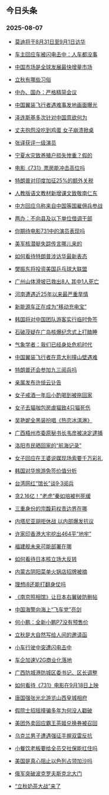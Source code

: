 ## 今日头条 
### 2025-08-07

+ [莫迪将于8月31日至9月1日访华](https://www.toutiao.com/trending/7535152357735415835/?category_name=topic_innerflow&event_type=hot_board&log_pb=%257B%2522category_name%2522%253A%2522topic_innerflow%2522%252C%2522cluster_type%2522%253A%25222%2522%252C%2522enter_from%2522%253A%2522click_category%2522%252C%2522entrance_hotspot%2522%253A%2522outside%2522%252C%2522event_type%2522%253A%2522hot_board%2522%252C%2522hot_board_cluster_id%2522%253A%25227535152357735415835%2522%252C%2522hot_board_impr_id%2522%253A%252220250807001540A1FC6451DF0039D92D71%2522%252C%2522jump_page%2522%253A%2522hot_board_page%2522%252C%2522location%2522%253A%2522news_hot_card%2522%252C%2522page_location%2522%253A%2522hot_board_page%2522%252C%2522rank%2522%253A%25221%2522%252C%2522source%2522%253A%2522trending_tab%2522%252C%2522style_id%2522%253A%252240132%2522%252C%2522title%2522%253A%2522%25E8%258E%25AB%25E8%25BF%25AA%25E5%25B0%2586%25E4%25BA%258E8%25E6%259C%258831%25E6%2597%25A5%25E8%2587%25B39%25E6%259C%25881%25E6%2597%25A5%25E8%25AE%25BF%25E5%258D%258E%2522%257D&rank=1&style_id=40132&topic_id=7535152357735415835)

+ [车主回应车被闪电击中：人车都没事](https://www.toutiao.com/trending/7535327182512521225/?category_name=topic_innerflow&event_type=hot_board&log_pb=%257B%2522category_name%2522%253A%2522topic_innerflow%2522%252C%2522cluster_type%2522%253A%25226%2522%252C%2522enter_from%2522%253A%2522click_category%2522%252C%2522entrance_hotspot%2522%253A%2522outside%2522%252C%2522event_type%2522%253A%2522hot_board%2522%252C%2522hot_board_cluster_id%2522%253A%25227535327182512521225%2522%252C%2522hot_board_impr_id%2522%253A%252220250807001540A1FC6451DF0039D92D71%2522%252C%2522jump_page%2522%253A%2522hot_board_page%2522%252C%2522location%2522%253A%2522news_hot_card%2522%252C%2522page_location%2522%253A%2522hot_board_page%2522%252C%2522rank%2522%253A%25222%2522%252C%2522source%2522%253A%2522trending_tab%2522%252C%2522style_id%2522%253A%252240132%2522%252C%2522title%2522%253A%2522%25E8%25BD%25A6%25E4%25B8%25BB%25E5%259B%259E%25E5%25BA%2594%25E8%25BD%25A6%25E8%25A2%25AB%25E9%2597%25AA%25E7%2594%25B5%25E5%2587%25BB%25E4%25B8%25AD%25EF%25BC%259A%25E4%25BA%25BA%25E8%25BD%25A6%25E9%2583%25BD%25E6%25B2%25A1%25E4%25BA%258B%2522%257D&rank=2&style_id=40132&topic_id=7535327182512521225)

+ [中国市场是全球发展最快增量市场](https://www.toutiao.com/article/7535391444928856615)

+ [立秋有哪些习俗](https://www.toutiao.com/trending/7535312443111640618/?category_name=topic_innerflow&event_type=hot_board&log_pb=%257B%2522category_name%2522%253A%2522topic_innerflow%2522%252C%2522cluster_type%2522%253A%252210%2522%252C%2522enter_from%2522%253A%2522click_category%2522%252C%2522entrance_hotspot%2522%253A%2522outside%2522%252C%2522event_type%2522%253A%2522hot_board%2522%252C%2522hot_board_cluster_id%2522%253A%25227535312443111640618%2522%252C%2522hot_board_impr_id%2522%253A%252220250807001540A1FC6451DF0039D92D71%2522%252C%2522jump_page%2522%253A%2522hot_board_page%2522%252C%2522location%2522%253A%2522news_hot_card%2522%252C%2522page_location%2522%253A%2522hot_board_page%2522%252C%2522rank%2522%253A%25224%2522%252C%2522source%2522%253A%2522trending_tab%2522%252C%2522style_id%2522%253A%252240132%2522%252C%2522title%2522%253A%2522%25E7%25AB%258B%25E7%25A7%258B%25E6%259C%2589%25E5%2593%25AA%25E4%25BA%259B%25E4%25B9%25A0%25E4%25BF%2597%2522%257D&rank=4&style_id=40132&topic_id=7535312443111640618)

+ [中办、国办：严格精简会议](https://www.toutiao.com/trending/7535417939563053075/?category_name=topic_innerflow&event_type=hot_board&log_pb=%257B%2522category_name%2522%253A%2522topic_innerflow%2522%252C%2522cluster_type%2522%253A%25220%2522%252C%2522enter_from%2522%253A%2522click_category%2522%252C%2522entrance_hotspot%2522%253A%2522outside%2522%252C%2522event_type%2522%253A%2522hot_board%2522%252C%2522hot_board_cluster_id%2522%253A%25227535417939563053075%2522%252C%2522hot_board_impr_id%2522%253A%252220250807001540A1FC6451DF0039D92D71%2522%252C%2522jump_page%2522%253A%2522hot_board_page%2522%252C%2522location%2522%253A%2522news_hot_card%2522%252C%2522page_location%2522%253A%2522hot_board_page%2522%252C%2522rank%2522%253A%25225%2522%252C%2522source%2522%253A%2522trending_tab%2522%252C%2522style_id%2522%253A%252240132%2522%252C%2522title%2522%253A%2522%25E4%25B8%25AD%25E5%258A%259E%25E3%2580%2581%25E5%259B%25BD%25E5%258A%259E%25EF%25BC%259A%25E4%25B8%25A5%25E6%25A0%25BC%25E7%25B2%25BE%25E7%25AE%2580%25E4%25BC%259A%25E8%25AE%25AE%2522%257D&rank=5&style_id=40132&topic_id=7535417939563053075)

+ [中国翼装飞行者遇难事发地画面曝光](https://www.toutiao.com/trending/7535441226691038729/?category_name=topic_innerflow&event_type=hot_board&log_pb=%257B%2522category_name%2522%253A%2522topic_innerflow%2522%252C%2522cluster_type%2522%253A%25222%2522%252C%2522enter_from%2522%253A%2522click_category%2522%252C%2522entrance_hotspot%2522%253A%2522outside%2522%252C%2522event_type%2522%253A%2522hot_board%2522%252C%2522hot_board_cluster_id%2522%253A%25227535441226691038729%2522%252C%2522hot_board_impr_id%2522%253A%252220250807001540A1FC6451DF0039D92D71%2522%252C%2522jump_page%2522%253A%2522hot_board_page%2522%252C%2522location%2522%253A%2522news_hot_card%2522%252C%2522page_location%2522%253A%2522hot_board_page%2522%252C%2522rank%2522%253A%25226%2522%252C%2522source%2522%253A%2522trending_tab%2522%252C%2522style_id%2522%253A%252240132%2522%252C%2522title%2522%253A%2522%25E4%25B8%25AD%25E5%259B%25BD%25E7%25BF%25BC%25E8%25A3%2585%25E9%25A3%259E%25E8%25A1%258C%25E8%2580%2585%25E9%2581%2587%25E9%259A%25BE%25E4%25BA%258B%25E5%258F%2591%25E5%259C%25B0%25E7%2594%25BB%25E9%259D%25A2%25E6%259B%259D%25E5%2585%2589%2522%257D&rank=6&style_id=40132&topic_id=7535441226691038729)

+ [泽连斯基多次针对中国意欲何为](https://www.toutiao.com/trending/7535462338250411547/?category_name=topic_innerflow&event_type=hot_board&log_pb=%257B%2522category_name%2522%253A%2522topic_innerflow%2522%252C%2522cluster_type%2522%253A%252213%2522%252C%2522enter_from%2522%253A%2522click_category%2522%252C%2522entrance_hotspot%2522%253A%2522outside%2522%252C%2522event_type%2522%253A%2522hot_board%2522%252C%2522hot_board_cluster_id%2522%253A%25227535462338250411547%2522%252C%2522hot_board_impr_id%2522%253A%252220250807001540A1FC6451DF0039D92D71%2522%252C%2522jump_page%2522%253A%2522hot_board_page%2522%252C%2522location%2522%253A%2522news_hot_card%2522%252C%2522page_location%2522%253A%2522hot_board_page%2522%252C%2522rank%2522%253A%25227%2522%252C%2522source%2522%253A%2522trending_tab%2522%252C%2522style_id%2522%253A%252240132%2522%252C%2522title%2522%253A%2522%25E6%25B3%25BD%25E8%25BF%259E%25E6%2596%25AF%25E5%259F%25BA%25E5%25A4%259A%25E6%25AC%25A1%25E9%2592%2588%25E5%25AF%25B9%25E4%25B8%25AD%25E5%259B%25BD%25E6%2584%258F%25E6%25AC%25B2%25E4%25BD%2595%25E4%25B8%25BA%2522%257D&rank=7&style_id=40132&topic_id=7535462338250411547)

+ [丈夫抱怨没吃到鸡蛋 女子崩溃掀桌](https://www.toutiao.com/trending/7535335213032243239/?category_name=topic_innerflow&event_type=hot_board&log_pb=%257B%2522category_name%2522%253A%2522topic_innerflow%2522%252C%2522cluster_type%2522%253A%25220%2522%252C%2522enter_from%2522%253A%2522click_category%2522%252C%2522entrance_hotspot%2522%253A%2522outside%2522%252C%2522event_type%2522%253A%2522hot_board%2522%252C%2522hot_board_cluster_id%2522%253A%25227535335213032243239%2522%252C%2522hot_board_impr_id%2522%253A%252220250807001540A1FC6451DF0039D92D71%2522%252C%2522jump_page%2522%253A%2522hot_board_page%2522%252C%2522location%2522%253A%2522news_hot_card%2522%252C%2522page_location%2522%253A%2522hot_board_page%2522%252C%2522rank%2522%253A%25228%2522%252C%2522source%2522%253A%2522trending_tab%2522%252C%2522style_id%2522%253A%252240132%2522%252C%2522title%2522%253A%2522%25E4%25B8%2588%25E5%25A4%25AB%25E6%258A%25B1%25E6%2580%25A8%25E6%25B2%25A1%25E5%2590%2583%25E5%2588%25B0%25E9%25B8%25A1%25E8%259B%258B%2B%25E5%25A5%25B3%25E5%25AD%2590%25E5%25B4%25A9%25E6%25BA%2583%25E6%258E%2580%25E6%25A1%258C%2522%257D&rank=8&style_id=40132&topic_id=7535335213032243239)

+ [张译获评一级演员](https://www.toutiao.com/trending/7535310852459875867/?category_name=topic_innerflow&event_type=hot_board&log_pb=%257B%2522category_name%2522%253A%2522topic_innerflow%2522%252C%2522cluster_type%2522%253A%25221%2522%252C%2522enter_from%2522%253A%2522click_category%2522%252C%2522entrance_hotspot%2522%253A%2522outside%2522%252C%2522event_type%2522%253A%2522hot_board%2522%252C%2522hot_board_cluster_id%2522%253A%25227535310852459875867%2522%252C%2522hot_board_impr_id%2522%253A%252220250807001540A1FC6451DF0039D92D71%2522%252C%2522jump_page%2522%253A%2522hot_board_page%2522%252C%2522location%2522%253A%2522news_hot_card%2522%252C%2522page_location%2522%253A%2522hot_board_page%2522%252C%2522rank%2522%253A%25229%2522%252C%2522source%2522%253A%2522trending_tab%2522%252C%2522style_id%2522%253A%252240132%2522%252C%2522title%2522%253A%2522%25E5%25BC%25A0%25E8%25AF%2591%25E8%258E%25B7%25E8%25AF%2584%25E4%25B8%2580%25E7%25BA%25A7%25E6%25BC%2594%25E5%2591%2598%2522%257D&rank=9&style_id=40132&topic_id=7535310852459875867)

+ [宁夏水灾致养殖户损失惨重？假的](https://www.toutiao.com/trending/7534939420810657846/?category_name=topic_innerflow&event_type=hot_board&log_pb=%257B%2522category_name%2522%253A%2522topic_innerflow%2522%252C%2522cluster_type%2522%253A%25222%2522%252C%2522enter_from%2522%253A%2522click_category%2522%252C%2522entrance_hotspot%2522%253A%2522outside%2522%252C%2522event_type%2522%253A%2522hot_board%2522%252C%2522hot_board_cluster_id%2522%253A%25227534939420810657846%2522%252C%2522hot_board_impr_id%2522%253A%252220250807001540A1FC6451DF0039D92D71%2522%252C%2522jump_page%2522%253A%2522hot_board_page%2522%252C%2522location%2522%253A%2522news_hot_card%2522%252C%2522page_location%2522%253A%2522hot_board_page%2522%252C%2522rank%2522%253A%252210%2522%252C%2522source%2522%253A%2522trending_tab%2522%252C%2522style_id%2522%253A%252240132%2522%252C%2522title%2522%253A%2522%25E5%25AE%2581%25E5%25A4%258F%25E6%25B0%25B4%25E7%2581%25BE%25E8%2587%25B4%25E5%2585%25BB%25E6%25AE%2596%25E6%2588%25B7%25E6%258D%259F%25E5%25A4%25B1%25E6%2583%25A8%25E9%2587%258D%25EF%25BC%259F%25E5%2581%2587%25E7%259A%2584%2522%257D&rank=10&style_id=40132&topic_id=7534939420810657846)

+ [电影《731》票房能冲击高位吗](https://www.toutiao.com/trending/7535402863309098515/?category_name=topic_innerflow&event_type=hot_board&log_pb=%257B%2522category_name%2522%253A%2522topic_innerflow%2522%252C%2522cluster_type%2522%253A%252210%2522%252C%2522enter_from%2522%253A%2522click_category%2522%252C%2522entrance_hotspot%2522%253A%2522outside%2522%252C%2522event_type%2522%253A%2522hot_board%2522%252C%2522hot_board_cluster_id%2522%253A%25227535402863309098515%2522%252C%2522hot_board_impr_id%2522%253A%252220250807001540A1FC6451DF0039D92D71%2522%252C%2522jump_page%2522%253A%2522hot_board_page%2522%252C%2522location%2522%253A%2522news_hot_card%2522%252C%2522page_location%2522%253A%2522hot_board_page%2522%252C%2522rank%2522%253A%252211%2522%252C%2522source%2522%253A%2522trending_tab%2522%252C%2522style_id%2522%253A%252240132%2522%252C%2522title%2522%253A%2522%25E7%2594%25B5%25E5%25BD%25B1%25E3%2580%258A731%25E3%2580%258B%25E7%25A5%25A8%25E6%2588%25BF%25E8%2583%25BD%25E5%2586%25B2%25E5%2587%25BB%25E9%25AB%2598%25E4%25BD%258D%25E5%2590%2597%2522%257D&rank=11&style_id=40132&topic_id=7535402863309098515)

+ [特朗普对印度加征25%的额外关税](https://www.toutiao.com/trending/7535476828107230746/?category_name=topic_innerflow&event_type=hot_board&log_pb=%257B%2522category_name%2522%253A%2522topic_innerflow%2522%252C%2522cluster_type%2522%253A%25222%2522%252C%2522enter_from%2522%253A%2522click_category%2522%252C%2522entrance_hotspot%2522%253A%2522outside%2522%252C%2522event_type%2522%253A%2522hot_board%2522%252C%2522hot_board_cluster_id%2522%253A%25227535476828107230746%2522%252C%2522hot_board_impr_id%2522%253A%252220250807001540A1FC6451DF0039D92D71%2522%252C%2522jump_page%2522%253A%2522hot_board_page%2522%252C%2522location%2522%253A%2522news_hot_card%2522%252C%2522page_location%2522%253A%2522hot_board_page%2522%252C%2522rank%2522%253A%252212%2522%252C%2522source%2522%253A%2522trending_tab%2522%252C%2522style_id%2522%253A%252240132%2522%252C%2522title%2522%253A%2522%25E7%2589%25B9%25E6%259C%2597%25E6%2599%25AE%25E5%25AF%25B9%25E5%258D%25B0%25E5%25BA%25A6%25E5%258A%25A0%25E5%25BE%258125%2525%25E7%259A%2584%25E9%25A2%259D%25E5%25A4%2596%25E5%2585%25B3%25E7%25A8%258E%2522%257D&rank=12&style_id=40132&topic_id=7535476828107230746)

+ [人教版语文教材新增课文致敬南仁东](https://www.toutiao.com/trending/7535242101131558958/?category_name=topic_innerflow&event_type=hot_board&log_pb=%257B%2522category_name%2522%253A%2522topic_innerflow%2522%252C%2522cluster_type%2522%253A%25226%2522%252C%2522enter_from%2522%253A%2522click_category%2522%252C%2522entrance_hotspot%2522%253A%2522outside%2522%252C%2522event_type%2522%253A%2522hot_board%2522%252C%2522hot_board_cluster_id%2522%253A%25227535242101131558958%2522%252C%2522hot_board_impr_id%2522%253A%252220250807001540A1FC6451DF0039D92D71%2522%252C%2522jump_page%2522%253A%2522hot_board_page%2522%252C%2522location%2522%253A%2522news_hot_card%2522%252C%2522page_location%2522%253A%2522hot_board_page%2522%252C%2522rank%2522%253A%252213%2522%252C%2522source%2522%253A%2522trending_tab%2522%252C%2522style_id%2522%253A%252240132%2522%252C%2522title%2522%253A%2522%25E4%25BA%25BA%25E6%2595%2599%25E7%2589%2588%25E8%25AF%25AD%25E6%2596%2587%25E6%2595%2599%25E6%259D%2590%25E6%2596%25B0%25E5%25A2%259E%25E8%25AF%25BE%25E6%2596%2587%25E8%2587%25B4%25E6%2595%25AC%25E5%258D%2597%25E4%25BB%2581%25E4%25B8%259C%2522%257D&rank=13&style_id=40132&topic_id=7535242101131558958)

+ [中方回应乌称来自中国等国雇佣兵参战](https://www.toutiao.com/trending/7535420539280556051/?category_name=topic_innerflow&event_type=hot_board&log_pb=%257B%2522category_name%2522%253A%2522topic_innerflow%2522%252C%2522cluster_type%2522%253A%25222%2522%252C%2522enter_from%2522%253A%2522click_category%2522%252C%2522entrance_hotspot%2522%253A%2522outside%2522%252C%2522event_type%2522%253A%2522hot_board%2522%252C%2522hot_board_cluster_id%2522%253A%25227535420539280556051%2522%252C%2522hot_board_impr_id%2522%253A%252220250807001540A1FC6451DF0039D92D71%2522%252C%2522jump_page%2522%253A%2522hot_board_page%2522%252C%2522location%2522%253A%2522news_hot_card%2522%252C%2522page_location%2522%253A%2522hot_board_page%2522%252C%2522rank%2522%253A%252214%2522%252C%2522source%2522%253A%2522trending_tab%2522%252C%2522style_id%2522%253A%252240132%2522%252C%2522title%2522%253A%2522%25E4%25B8%25AD%25E6%2596%25B9%25E5%259B%259E%25E5%25BA%2594%25E4%25B9%258C%25E7%25A7%25B0%25E6%259D%25A5%25E8%2587%25AA%25E4%25B8%25AD%25E5%259B%25BD%25E7%25AD%2589%25E5%259B%25BD%25E9%259B%2587%25E4%25BD%25A3%25E5%2585%25B5%25E5%258F%2582%25E6%2588%2598%2522%257D&rank=14&style_id=40132&topic_id=7535420539280556051)

+ [两办：不向县及以下单位借调干部](https://www.toutiao.com/trending/7535407832280514598/?category_name=topic_innerflow&event_type=hot_board&log_pb=%257B%2522category_name%2522%253A%2522topic_innerflow%2522%252C%2522cluster_type%2522%253A%25226%2522%252C%2522enter_from%2522%253A%2522click_category%2522%252C%2522entrance_hotspot%2522%253A%2522outside%2522%252C%2522event_type%2522%253A%2522hot_board%2522%252C%2522hot_board_cluster_id%2522%253A%25227535407832280514598%2522%252C%2522hot_board_impr_id%2522%253A%252220250807001540A1FC6451DF0039D92D71%2522%252C%2522jump_page%2522%253A%2522hot_board_page%2522%252C%2522location%2522%253A%2522news_hot_card%2522%252C%2522page_location%2522%253A%2522hot_board_page%2522%252C%2522rank%2522%253A%252215%2522%252C%2522source%2522%253A%2522trending_tab%2522%252C%2522style_id%2522%253A%252240132%2522%252C%2522title%2522%253A%2522%25E4%25B8%25A4%25E5%258A%259E%25EF%25BC%259A%25E4%25B8%258D%25E5%2590%2591%25E5%258E%25BF%25E5%258F%258A%25E4%25BB%25A5%25E4%25B8%258B%25E5%258D%2595%25E4%25BD%258D%25E5%2580%259F%25E8%25B0%2583%25E5%25B9%25B2%25E9%2583%25A8%2522%257D&rank=15&style_id=40132&topic_id=7535407832280514598)

+ [你期待电影731中的演员表现吗](https://www.toutiao.com/trending/7535426754656079399/?category_name=topic_innerflow&event_type=hot_board&log_pb=%257B%2522category_name%2522%253A%2522topic_innerflow%2522%252C%2522cluster_type%2522%253A%252210%2522%252C%2522enter_from%2522%253A%2522click_category%2522%252C%2522entrance_hotspot%2522%253A%2522outside%2522%252C%2522event_type%2522%253A%2522hot_board%2522%252C%2522hot_board_cluster_id%2522%253A%25227535426754656079399%2522%252C%2522hot_board_impr_id%2522%253A%252220250807001540A1FC6451DF0039D92D71%2522%252C%2522jump_page%2522%253A%2522hot_board_page%2522%252C%2522location%2522%253A%2522news_hot_card%2522%252C%2522page_location%2522%253A%2522hot_board_page%2522%252C%2522rank%2522%253A%252216%2522%252C%2522source%2522%253A%2522trending_tab%2522%252C%2522style_id%2522%253A%252240132%2522%252C%2522title%2522%253A%2522%25E4%25BD%25A0%25E6%259C%259F%25E5%25BE%2585%25E7%2594%25B5%25E5%25BD%25B1731%25E4%25B8%25AD%25E7%259A%2584%25E6%25BC%2594%25E5%2591%2598%25E8%25A1%25A8%25E7%258E%25B0%25E5%2590%2597%2522%257D&rank=16&style_id=40132&topic_id=7535426754656079399)

+ [美军核潜艇失踪传言哪儿来的](https://www.toutiao.com/trending/7534271960117890601/?category_name=topic_innerflow&event_type=hot_board&log_pb=%257B%2522category_name%2522%253A%2522topic_innerflow%2522%252C%2522cluster_type%2522%253A%25221%2522%252C%2522enter_from%2522%253A%2522click_category%2522%252C%2522entrance_hotspot%2522%253A%2522outside%2522%252C%2522event_type%2522%253A%2522hot_board%2522%252C%2522hot_board_cluster_id%2522%253A%25227534271960117890601%2522%252C%2522hot_board_impr_id%2522%253A%252220250807001540A1FC6451DF0039D92D71%2522%252C%2522jump_page%2522%253A%2522hot_board_page%2522%252C%2522location%2522%253A%2522news_hot_card%2522%252C%2522page_location%2522%253A%2522hot_board_page%2522%252C%2522rank%2522%253A%252217%2522%252C%2522source%2522%253A%2522trending_tab%2522%252C%2522style_id%2522%253A%252240132%2522%252C%2522title%2522%253A%2522%25E7%25BE%258E%25E5%2586%259B%25E6%25A0%25B8%25E6%25BD%259C%25E8%2589%2587%25E5%25A4%25B1%25E8%25B8%25AA%25E4%25BC%25A0%25E8%25A8%2580%25E5%2593%25AA%25E5%2584%25BF%25E6%259D%25A5%25E7%259A%2584%2522%257D&rank=17&style_id=40132&topic_id=7534271960117890601)

+ [如何看待特朗普涉访华最新表态](https://www.toutiao.com/trending/7535419193903025673/?category_name=topic_innerflow&event_type=hot_board&log_pb=%257B%2522category_name%2522%253A%2522topic_innerflow%2522%252C%2522cluster_type%2522%253A%252213%2522%252C%2522enter_from%2522%253A%2522click_category%2522%252C%2522entrance_hotspot%2522%253A%2522outside%2522%252C%2522event_type%2522%253A%2522hot_board%2522%252C%2522hot_board_cluster_id%2522%253A%25227535419193903025673%2522%252C%2522hot_board_impr_id%2522%253A%252220250807001540A1FC6451DF0039D92D71%2522%252C%2522jump_page%2522%253A%2522hot_board_page%2522%252C%2522location%2522%253A%2522news_hot_card%2522%252C%2522page_location%2522%253A%2522hot_board_page%2522%252C%2522rank%2522%253A%252218%2522%252C%2522source%2522%253A%2522trending_tab%2522%252C%2522style_id%2522%253A%252240132%2522%252C%2522title%2522%253A%2522%25E5%25A6%2582%25E4%25BD%2595%25E7%259C%258B%25E5%25BE%2585%25E7%2589%25B9%25E6%259C%2597%25E6%2599%25AE%25E6%25B6%2589%25E8%25AE%25BF%25E5%258D%258E%25E6%259C%2580%25E6%2596%25B0%25E8%25A1%25A8%25E6%2580%2581%2522%257D&rank=18&style_id=40132&topic_id=7535419193903025673)

+ [樊振东将投资美国乒乓球大联盟](https://www.toutiao.com/trending/7534388567935139878/?category_name=topic_innerflow&event_type=hot_board&log_pb=%257B%2522category_name%2522%253A%2522topic_innerflow%2522%252C%2522cluster_type%2522%253A%25220%2522%252C%2522enter_from%2522%253A%2522click_category%2522%252C%2522entrance_hotspot%2522%253A%2522outside%2522%252C%2522event_type%2522%253A%2522hot_board%2522%252C%2522hot_board_cluster_id%2522%253A%25227534388567935139878%2522%252C%2522hot_board_impr_id%2522%253A%252220250807001540A1FC6451DF0039D92D71%2522%252C%2522jump_page%2522%253A%2522hot_board_page%2522%252C%2522location%2522%253A%2522news_hot_card%2522%252C%2522page_location%2522%253A%2522hot_board_page%2522%252C%2522rank%2522%253A%252219%2522%252C%2522source%2522%253A%2522trending_tab%2522%252C%2522style_id%2522%253A%252240132%2522%252C%2522title%2522%253A%2522%25E6%25A8%258A%25E6%258C%25AF%25E4%25B8%259C%25E5%25B0%2586%25E6%258A%2595%25E8%25B5%2584%25E7%25BE%258E%25E5%259B%25BD%25E4%25B9%2592%25E4%25B9%2593%25E7%2590%2583%25E5%25A4%25A7%25E8%2581%2594%25E7%259B%259F%2522%257D&rank=19&style_id=40132&topic_id=7534388567935139878)

+ [广州山体滑坡已救出8人 其中1人死亡](https://www.toutiao.com/trending/7535465971759435310/?category_name=topic_innerflow&event_type=hot_board&log_pb=%257B%2522category_name%2522%253A%2522topic_innerflow%2522%252C%2522cluster_type%2522%253A%25222%2522%252C%2522enter_from%2522%253A%2522click_category%2522%252C%2522entrance_hotspot%2522%253A%2522outside%2522%252C%2522event_type%2522%253A%2522hot_board%2522%252C%2522hot_board_cluster_id%2522%253A%25227535465971759435310%2522%252C%2522hot_board_impr_id%2522%253A%252220250807001540A1FC6451DF0039D92D71%2522%252C%2522jump_page%2522%253A%2522hot_board_page%2522%252C%2522location%2522%253A%2522news_hot_card%2522%252C%2522page_location%2522%253A%2522hot_board_page%2522%252C%2522rank%2522%253A%252220%2522%252C%2522source%2522%253A%2522trending_tab%2522%252C%2522style_id%2522%253A%252240132%2522%252C%2522title%2522%253A%2522%25E5%25B9%25BF%25E5%25B7%259E%25E5%25B1%25B1%25E4%25BD%2593%25E6%25BB%2591%25E5%259D%25A1%25E5%25B7%25B2%25E6%2595%2591%25E5%2587%25BA8%25E4%25BA%25BA%2B%25E5%2585%25B6%25E4%25B8%25AD1%25E4%25BA%25BA%25E6%25AD%25BB%25E4%25BA%25A1%2522%257D&rank=20&style_id=40132&topic_id=7535465971759435310)

+ [河南遭遇近25年以来最严重旱情](https://www.toutiao.com/trending/7535281464540286473/?category_name=topic_innerflow&event_type=hot_board&log_pb=%257B%2522category_name%2522%253A%2522topic_innerflow%2522%252C%2522cluster_type%2522%253A%25221%2522%252C%2522enter_from%2522%253A%2522click_category%2522%252C%2522entrance_hotspot%2522%253A%2522outside%2522%252C%2522event_type%2522%253A%2522hot_board%2522%252C%2522hot_board_cluster_id%2522%253A%25227535281464540286473%2522%252C%2522hot_board_impr_id%2522%253A%252220250807001540A1FC6451DF0039D92D71%2522%252C%2522jump_page%2522%253A%2522hot_board_page%2522%252C%2522location%2522%253A%2522news_hot_card%2522%252C%2522page_location%2522%253A%2522hot_board_page%2522%252C%2522rank%2522%253A%252221%2522%252C%2522source%2522%253A%2522trending_tab%2522%252C%2522style_id%2522%253A%252240132%2522%252C%2522title%2522%253A%2522%25E6%25B2%25B3%25E5%258D%2597%25E9%2581%25AD%25E9%2581%2587%25E8%25BF%259125%25E5%25B9%25B4%25E4%25BB%25A5%25E6%259D%25A5%25E6%259C%2580%25E4%25B8%25A5%25E9%2587%258D%25E6%2597%25B1%25E6%2583%2585%2522%257D&rank=21&style_id=40132&topic_id=7535281464540286473)

+ [新能源车正在成为“移动充电宝”](https://www.toutiao.com/trending/7535377053580214326/?category_name=topic_innerflow&event_type=hot_board&log_pb=%257B%2522category_name%2522%253A%2522topic_innerflow%2522%252C%2522cluster_type%2522%253A%25226%2522%252C%2522enter_from%2522%253A%2522click_category%2522%252C%2522entrance_hotspot%2522%253A%2522outside%2522%252C%2522event_type%2522%253A%2522hot_board%2522%252C%2522hot_board_cluster_id%2522%253A%25227535377053580214326%2522%252C%2522hot_board_impr_id%2522%253A%252220250807001540A1FC6451DF0039D92D71%2522%252C%2522jump_page%2522%253A%2522hot_board_page%2522%252C%2522location%2522%253A%2522news_hot_card%2522%252C%2522page_location%2522%253A%2522hot_board_page%2522%252C%2522rank%2522%253A%252222%2522%252C%2522source%2522%253A%2522trending_tab%2522%252C%2522style_id%2522%253A%252240132%2522%252C%2522title%2522%253A%2522%25E6%2596%25B0%25E8%2583%25BD%25E6%25BA%2590%25E8%25BD%25A6%25E6%25AD%25A3%25E5%259C%25A8%25E6%2588%2590%25E4%25B8%25BA%25E2%2580%259C%25E7%25A7%25BB%25E5%258A%25A8%25E5%2585%2585%25E7%2594%25B5%25E5%25AE%259D%25E2%2580%259D%2522%257D&rank=22&style_id=40132&topic_id=7535377053580214326)

+ [韩国将对中国团队游客实行临时免签](https://www.toutiao.com/trending/7534668705646706698/?category_name=topic_innerflow&event_type=hot_board&log_pb=%257B%2522category_name%2522%253A%2522topic_innerflow%2522%252C%2522cluster_type%2522%253A%25221%2522%252C%2522enter_from%2522%253A%2522click_category%2522%252C%2522entrance_hotspot%2522%253A%2522outside%2522%252C%2522event_type%2522%253A%2522hot_board%2522%252C%2522hot_board_cluster_id%2522%253A%25227534668705646706698%2522%252C%2522hot_board_impr_id%2522%253A%252220250807001540A1FC6451DF0039D92D71%2522%252C%2522jump_page%2522%253A%2522hot_board_page%2522%252C%2522location%2522%253A%2522news_hot_card%2522%252C%2522page_location%2522%253A%2522hot_board_page%2522%252C%2522rank%2522%253A%252223%2522%252C%2522source%2522%253A%2522trending_tab%2522%252C%2522style_id%2522%253A%252240132%2522%252C%2522title%2522%253A%2522%25E9%259F%25A9%25E5%259B%25BD%25E5%25B0%2586%25E5%25AF%25B9%25E4%25B8%25AD%25E5%259B%25BD%25E5%259B%25A2%25E9%2598%259F%25E6%25B8%25B8%25E5%25AE%25A2%25E5%25AE%259E%25E8%25A1%258C%25E4%25B8%25B4%25E6%2597%25B6%25E5%2585%258D%25E7%25AD%25BE%2522%257D&rank=23&style_id=40132&topic_id=7534668705646706698)

+ [石破茂疑在广岛核爆纪念式上打瞌睡](https://www.toutiao.com/trending/7534797348443127850/?category_name=topic_innerflow&event_type=hot_board&log_pb=%257B%2522category_name%2522%253A%2522topic_innerflow%2522%252C%2522cluster_type%2522%253A%25226%2522%252C%2522enter_from%2522%253A%2522click_category%2522%252C%2522entrance_hotspot%2522%253A%2522outside%2522%252C%2522event_type%2522%253A%2522hot_board%2522%252C%2522hot_board_cluster_id%2522%253A%25227534797348443127850%2522%252C%2522hot_board_impr_id%2522%253A%252220250807001540A1FC6451DF0039D92D71%2522%252C%2522jump_page%2522%253A%2522hot_board_page%2522%252C%2522location%2522%253A%2522news_hot_card%2522%252C%2522page_location%2522%253A%2522hot_board_page%2522%252C%2522rank%2522%253A%252224%2522%252C%2522source%2522%253A%2522trending_tab%2522%252C%2522style_id%2522%253A%252240132%2522%252C%2522title%2522%253A%2522%25E7%259F%25B3%25E7%25A0%25B4%25E8%258C%2582%25E7%2596%2591%25E5%259C%25A8%25E5%25B9%25BF%25E5%25B2%259B%25E6%25A0%25B8%25E7%2588%2586%25E7%25BA%25AA%25E5%25BF%25B5%25E5%25BC%258F%25E4%25B8%258A%25E6%2589%2593%25E7%259E%258C%25E7%259D%25A1%2522%257D&rank=24&style_id=40132&topic_id=7534797348443127850)

+ [气象学者：我们已经身处危机时代](https://www.toutiao.com/trending/7535444548642672170/?category_name=topic_innerflow&event_type=hot_board&log_pb=%257B%2522category_name%2522%253A%2522topic_innerflow%2522%252C%2522cluster_type%2522%253A%252213%2522%252C%2522enter_from%2522%253A%2522click_category%2522%252C%2522entrance_hotspot%2522%253A%2522outside%2522%252C%2522event_type%2522%253A%2522hot_board%2522%252C%2522hot_board_cluster_id%2522%253A%25227535444548642672170%2522%252C%2522hot_board_impr_id%2522%253A%252220250807001540A1FC6451DF0039D92D71%2522%252C%2522jump_page%2522%253A%2522hot_board_page%2522%252C%2522location%2522%253A%2522news_hot_card%2522%252C%2522page_location%2522%253A%2522hot_board_page%2522%252C%2522rank%2522%253A%252225%2522%252C%2522source%2522%253A%2522trending_tab%2522%252C%2522style_id%2522%253A%252240132%2522%252C%2522title%2522%253A%2522%25E6%25B0%2594%25E8%25B1%25A1%25E5%25AD%25A6%25E8%2580%2585%25EF%25BC%259A%25E6%2588%2591%25E4%25BB%25AC%25E5%25B7%25B2%25E7%25BB%258F%25E8%25BA%25AB%25E5%25A4%2584%25E5%258D%25B1%25E6%259C%25BA%25E6%2597%25B6%25E4%25BB%25A3%2522%257D&rank=25&style_id=40132&topic_id=7535444548642672170)

+ [中国翼装飞行者在意大利撞山壁遇难](https://www.toutiao.com/trending/7535003090047500330/?category_name=topic_innerflow&event_type=hot_board&log_pb=%257B%2522category_name%2522%253A%2522topic_innerflow%2522%252C%2522cluster_type%2522%253A%25226%2522%252C%2522enter_from%2522%253A%2522click_category%2522%252C%2522entrance_hotspot%2522%253A%2522outside%2522%252C%2522event_type%2522%253A%2522hot_board%2522%252C%2522hot_board_cluster_id%2522%253A%25227535003090047500330%2522%252C%2522hot_board_impr_id%2522%253A%252220250807001540A1FC6451DF0039D92D71%2522%252C%2522jump_page%2522%253A%2522hot_board_page%2522%252C%2522location%2522%253A%2522news_hot_card%2522%252C%2522page_location%2522%253A%2522hot_board_page%2522%252C%2522rank%2522%253A%252226%2522%252C%2522source%2522%253A%2522trending_tab%2522%252C%2522style_id%2522%253A%252240132%2522%252C%2522title%2522%253A%2522%25E4%25B8%25AD%25E5%259B%25BD%25E7%25BF%25BC%25E8%25A3%2585%25E9%25A3%259E%25E8%25A1%258C%25E8%2580%2585%25E5%259C%25A8%25E6%2584%258F%25E5%25A4%25A7%25E5%2588%25A9%25E6%2592%259E%25E5%25B1%25B1%25E5%25A3%2581%25E9%2581%2587%25E9%259A%25BE%2522%257D&rank=26&style_id=40132&topic_id=7535003090047500330)

+ [特朗普还会参加九三阅兵吗](https://www.toutiao.com/trending/7535470013973532202/?category_name=topic_innerflow&event_type=hot_board&log_pb=%257B%2522category_name%2522%253A%2522topic_innerflow%2522%252C%2522cluster_type%2522%253A%252213%2522%252C%2522enter_from%2522%253A%2522click_category%2522%252C%2522entrance_hotspot%2522%253A%2522outside%2522%252C%2522event_type%2522%253A%2522hot_board%2522%252C%2522hot_board_cluster_id%2522%253A%25227535470013973532202%2522%252C%2522hot_board_impr_id%2522%253A%252220250807001540A1FC6451DF0039D92D71%2522%252C%2522jump_page%2522%253A%2522hot_board_page%2522%252C%2522location%2522%253A%2522news_hot_card%2522%252C%2522page_location%2522%253A%2522hot_board_page%2522%252C%2522rank%2522%253A%252227%2522%252C%2522source%2522%253A%2522trending_tab%2522%252C%2522style_id%2522%253A%252240132%2522%252C%2522title%2522%253A%2522%25E7%2589%25B9%25E6%259C%2597%25E6%2599%25AE%25E8%25BF%2598%25E4%25BC%259A%25E5%258F%2582%25E5%258A%25A0%25E4%25B9%259D%25E4%25B8%2589%25E9%2598%2585%25E5%2585%25B5%25E5%2590%2597%2522%257D&rank=27&style_id=40132&topic_id=7535470013973532202)

+ [亲属发布许倬云讣告](https://www.toutiao.com/trending/7534258335856705563/?category_name=topic_innerflow&event_type=hot_board&log_pb=%257B%2522category_name%2522%253A%2522topic_innerflow%2522%252C%2522cluster_type%2522%253A%25221%2522%252C%2522enter_from%2522%253A%2522click_category%2522%252C%2522entrance_hotspot%2522%253A%2522outside%2522%252C%2522event_type%2522%253A%2522hot_board%2522%252C%2522hot_board_cluster_id%2522%253A%25227534258335856705563%2522%252C%2522hot_board_impr_id%2522%253A%252220250807001540A1FC6451DF0039D92D71%2522%252C%2522jump_page%2522%253A%2522hot_board_page%2522%252C%2522location%2522%253A%2522news_hot_card%2522%252C%2522page_location%2522%253A%2522hot_board_page%2522%252C%2522rank%2522%253A%252228%2522%252C%2522source%2522%253A%2522trending_tab%2522%252C%2522style_id%2522%253A%252240132%2522%252C%2522title%2522%253A%2522%25E4%25BA%25B2%25E5%25B1%259E%25E5%258F%2591%25E5%25B8%2583%25E8%25AE%25B8%25E5%2580%25AC%25E4%25BA%2591%25E8%25AE%25A3%25E5%2591%258A%2522%257D&rank=28&style_id=40132&topic_id=7534258335856705563)

+ [女子戒酒一年后小酌喝到被拖回家](https://www.toutiao.com/trending/7534884543883378698/?category_name=topic_innerflow&event_type=hot_board&log_pb=%257B%2522category_name%2522%253A%2522topic_innerflow%2522%252C%2522cluster_type%2522%253A%25220%2522%252C%2522enter_from%2522%253A%2522click_category%2522%252C%2522entrance_hotspot%2522%253A%2522outside%2522%252C%2522event_type%2522%253A%2522hot_board%2522%252C%2522hot_board_cluster_id%2522%253A%25227534884543883378698%2522%252C%2522hot_board_impr_id%2522%253A%252220250807001540A1FC6451DF0039D92D71%2522%252C%2522jump_page%2522%253A%2522hot_board_page%2522%252C%2522location%2522%253A%2522news_hot_card%2522%252C%2522page_location%2522%253A%2522hot_board_page%2522%252C%2522rank%2522%253A%252229%2522%252C%2522source%2522%253A%2522trending_tab%2522%252C%2522style_id%2522%253A%252240132%2522%252C%2522title%2522%253A%2522%25E5%25A5%25B3%25E5%25AD%2590%25E6%2588%2592%25E9%2585%2592%25E4%25B8%2580%25E5%25B9%25B4%25E5%2590%258E%25E5%25B0%258F%25E9%2585%258C%25E5%2596%259D%25E5%2588%25B0%25E8%25A2%25AB%25E6%258B%2596%25E5%259B%259E%25E5%25AE%25B6%2522%257D&rank=29&style_id=40132&topic_id=7534884543883378698)

+ [女子去猫咖包房虐猫致4只猫死伤](https://www.toutiao.com/trending/7534726021506400295/?category_name=topic_innerflow&event_type=hot_board&log_pb=%257B%2522category_name%2522%253A%2522topic_innerflow%2522%252C%2522cluster_type%2522%253A%25226%2522%252C%2522enter_from%2522%253A%2522click_category%2522%252C%2522entrance_hotspot%2522%253A%2522outside%2522%252C%2522event_type%2522%253A%2522hot_board%2522%252C%2522hot_board_cluster_id%2522%253A%25227534726021506400295%2522%252C%2522hot_board_impr_id%2522%253A%252220250807001540A1FC6451DF0039D92D71%2522%252C%2522jump_page%2522%253A%2522hot_board_page%2522%252C%2522location%2522%253A%2522news_hot_card%2522%252C%2522page_location%2522%253A%2522hot_board_page%2522%252C%2522rank%2522%253A%252230%2522%252C%2522source%2522%253A%2522trending_tab%2522%252C%2522style_id%2522%253A%252240132%2522%252C%2522title%2522%253A%2522%25E5%25A5%25B3%25E5%25AD%2590%25E5%258E%25BB%25E7%258C%25AB%25E5%2592%2596%25E5%258C%2585%25E6%2588%25BF%25E8%2599%2590%25E7%258C%25AB%25E8%2587%25B44%25E5%258F%25AA%25E7%258C%25AB%25E6%25AD%25BB%25E4%25BC%25A4%2522%257D&rank=30&style_id=40132&topic_id=7534726021506400295)

+ [吴艳妮全黑装扮唱《热恋冰淇淋》](https://www.toutiao.com/trending/7534627428388651050/?category_name=topic_innerflow&event_type=hot_board&log_pb=%257B%2522category_name%2522%253A%2522topic_innerflow%2522%252C%2522cluster_type%2522%253A%25226%2522%252C%2522enter_from%2522%253A%2522click_category%2522%252C%2522entrance_hotspot%2522%253A%2522outside%2522%252C%2522event_type%2522%253A%2522hot_board%2522%252C%2522hot_board_cluster_id%2522%253A%25227534627428388651050%2522%252C%2522hot_board_impr_id%2522%253A%252220250807001540A1FC6451DF0039D92D71%2522%252C%2522jump_page%2522%253A%2522hot_board_page%2522%252C%2522location%2522%253A%2522news_hot_card%2522%252C%2522page_location%2522%253A%2522hot_board_page%2522%252C%2522rank%2522%253A%252231%2522%252C%2522source%2522%253A%2522trending_tab%2522%252C%2522style_id%2522%253A%252240132%2522%252C%2522title%2522%253A%2522%25E5%2590%25B4%25E8%2589%25B3%25E5%25A6%25AE%25E5%2585%25A8%25E9%25BB%2591%25E8%25A3%2585%25E6%2589%25AE%25E5%2594%25B1%25E3%2580%258A%25E7%2583%25AD%25E6%2581%258B%25E5%2586%25B0%25E6%25B7%2587%25E6%25B7%258B%25E3%2580%258B%2522%257D&rank=31&style_id=40132&topic_id=7534627428388651050)

+ [广西梧州市委原秘书长韦彦被决定逮捕](https://www.toutiao.com/trending/7535400474455851046/?category_name=topic_innerflow&event_type=hot_board&log_pb=%257B%2522category_name%2522%253A%2522topic_innerflow%2522%252C%2522cluster_type%2522%253A%25226%2522%252C%2522enter_from%2522%253A%2522click_category%2522%252C%2522entrance_hotspot%2522%253A%2522outside%2522%252C%2522event_type%2522%253A%2522hot_board%2522%252C%2522hot_board_cluster_id%2522%253A%25227535400474455851046%2522%252C%2522hot_board_impr_id%2522%253A%252220250807001540A1FC6451DF0039D92D71%2522%252C%2522jump_page%2522%253A%2522hot_board_page%2522%252C%2522location%2522%253A%2522news_hot_card%2522%252C%2522page_location%2522%253A%2522hot_board_page%2522%252C%2522rank%2522%253A%252232%2522%252C%2522source%2522%253A%2522trending_tab%2522%252C%2522style_id%2522%253A%252240132%2522%252C%2522title%2522%253A%2522%25E5%25B9%25BF%25E8%25A5%25BF%25E6%25A2%25A7%25E5%25B7%259E%25E5%25B8%2582%25E5%25A7%2594%25E5%258E%259F%25E7%25A7%2598%25E4%25B9%25A6%25E9%2595%25BF%25E9%259F%25A6%25E5%25BD%25A6%25E8%25A2%25AB%25E5%2586%25B3%25E5%25AE%259A%25E9%2580%25AE%25E6%258D%2595%2522%257D&rank=32&style_id=40132&topic_id=7535400474455851046)

+ [洛阳市民晒回家的“航海记录”](https://www.toutiao.com/trending/7535239185964449831/?category_name=topic_innerflow&event_type=hot_board&log_pb=%257B%2522category_name%2522%253A%2522topic_innerflow%2522%252C%2522cluster_type%2522%253A%25226%2522%252C%2522enter_from%2522%253A%2522click_category%2522%252C%2522entrance_hotspot%2522%253A%2522outside%2522%252C%2522event_type%2522%253A%2522hot_board%2522%252C%2522hot_board_cluster_id%2522%253A%25227535239185964449831%2522%252C%2522hot_board_impr_id%2522%253A%252220250807001540A1FC6451DF0039D92D71%2522%252C%2522jump_page%2522%253A%2522hot_board_page%2522%252C%2522location%2522%253A%2522news_hot_card%2522%252C%2522page_location%2522%253A%2522hot_board_page%2522%252C%2522rank%2522%253A%252233%2522%252C%2522source%2522%253A%2522trending_tab%2522%252C%2522style_id%2522%253A%252240132%2522%252C%2522title%2522%253A%2522%25E6%25B4%259B%25E9%2598%25B3%25E5%25B8%2582%25E6%25B0%2591%25E6%2599%2592%25E5%259B%259E%25E5%25AE%25B6%25E7%259A%2584%25E2%2580%259C%25E8%2588%25AA%25E6%25B5%25B7%25E8%25AE%25B0%25E5%25BD%2595%25E2%2580%259D%2522%257D&rank=33&style_id=40132&topic_id=7535239185964449831)

+ [女子回应在王婆说媒现场索要千万彩礼](https://www.toutiao.com/trending/7535200513291337764/?category_name=topic_innerflow&event_type=hot_board&log_pb=%257B%2522category_name%2522%253A%2522topic_innerflow%2522%252C%2522cluster_type%2522%253A%25220%2522%252C%2522enter_from%2522%253A%2522click_category%2522%252C%2522entrance_hotspot%2522%253A%2522outside%2522%252C%2522event_type%2522%253A%2522hot_board%2522%252C%2522hot_board_cluster_id%2522%253A%25227535200513291337764%2522%252C%2522hot_board_impr_id%2522%253A%252220250807001540A1FC6451DF0039D92D71%2522%252C%2522jump_page%2522%253A%2522hot_board_page%2522%252C%2522location%2522%253A%2522news_hot_card%2522%252C%2522page_location%2522%253A%2522hot_board_page%2522%252C%2522rank%2522%253A%252234%2522%252C%2522source%2522%253A%2522trending_tab%2522%252C%2522style_id%2522%253A%252240132%2522%252C%2522title%2522%253A%2522%25E5%25A5%25B3%25E5%25AD%2590%25E5%259B%259E%25E5%25BA%2594%25E5%259C%25A8%25E7%258E%258B%25E5%25A9%2586%25E8%25AF%25B4%25E5%25AA%2592%25E7%258E%25B0%25E5%259C%25BA%25E7%25B4%25A2%25E8%25A6%2581%25E5%258D%2583%25E4%25B8%2587%25E5%25BD%25A9%25E7%25A4%25BC%2522%257D&rank=34&style_id=40132&topic_id=7535200513291337764)

+ [韩国对华旅游免签价值分析](https://www.toutiao.com/trending/7535430837953629706/?category_name=topic_innerflow&event_type=hot_board&log_pb=%257B%2522category_name%2522%253A%2522topic_innerflow%2522%252C%2522cluster_type%2522%253A%252213%2522%252C%2522enter_from%2522%253A%2522click_category%2522%252C%2522entrance_hotspot%2522%253A%2522outside%2522%252C%2522event_type%2522%253A%2522hot_board%2522%252C%2522hot_board_cluster_id%2522%253A%25227535430837953629706%2522%252C%2522hot_board_impr_id%2522%253A%252220250807001540A1FC6451DF0039D92D71%2522%252C%2522jump_page%2522%253A%2522hot_board_page%2522%252C%2522location%2522%253A%2522news_hot_card%2522%252C%2522page_location%2522%253A%2522hot_board_page%2522%252C%2522rank%2522%253A%252235%2522%252C%2522source%2522%253A%2522trending_tab%2522%252C%2522style_id%2522%253A%252240132%2522%252C%2522title%2522%253A%2522%25E9%259F%25A9%25E5%259B%25BD%25E5%25AF%25B9%25E5%258D%258E%25E6%2597%2585%25E6%25B8%25B8%25E5%2585%258D%25E7%25AD%25BE%25E4%25BB%25B7%25E5%2580%25BC%25E5%2588%2586%25E6%259E%2590%2522%257D&rank=35&style_id=40132&topic_id=7535430837953629706)

+ [台湾网红“馆长”谈9·3阅兵](https://www.toutiao.com/trending/7535235471434317866/?category_name=topic_innerflow&event_type=hot_board&log_pb=%257B%2522category_name%2522%253A%2522topic_innerflow%2522%252C%2522cluster_type%2522%253A%25220%2522%252C%2522enter_from%2522%253A%2522click_category%2522%252C%2522entrance_hotspot%2522%253A%2522outside%2522%252C%2522event_type%2522%253A%2522hot_board%2522%252C%2522hot_board_cluster_id%2522%253A%25227535235471434317866%2522%252C%2522hot_board_impr_id%2522%253A%252220250807001540A1FC6451DF0039D92D71%2522%252C%2522jump_page%2522%253A%2522hot_board_page%2522%252C%2522location%2522%253A%2522news_hot_card%2522%252C%2522page_location%2522%253A%2522hot_board_page%2522%252C%2522rank%2522%253A%252236%2522%252C%2522source%2522%253A%2522trending_tab%2522%252C%2522style_id%2522%253A%252240132%2522%252C%2522title%2522%253A%2522%25E5%258F%25B0%25E6%25B9%25BE%25E7%25BD%2591%25E7%25BA%25A2%25E2%2580%259C%25E9%25A6%2586%25E9%2595%25BF%25E2%2580%259D%25E8%25B0%25889%25C2%25B73%25E9%2598%2585%25E5%2585%25B5%2522%257D&rank=36&style_id=40132&topic_id=7535235471434317866)

+ [贪2.16亿！“老虎”秦如培被判死缓](https://www.toutiao.com/trending/7535394526115414026/?category_name=topic_innerflow&event_type=hot_board&log_pb=%257B%2522category_name%2522%253A%2522topic_innerflow%2522%252C%2522cluster_type%2522%253A%25222%2522%252C%2522enter_from%2522%253A%2522click_category%2522%252C%2522entrance_hotspot%2522%253A%2522outside%2522%252C%2522event_type%2522%253A%2522hot_board%2522%252C%2522hot_board_cluster_id%2522%253A%25227535394526115414026%2522%252C%2522hot_board_impr_id%2522%253A%252220250807001540A1FC6451DF0039D92D71%2522%252C%2522jump_page%2522%253A%2522hot_board_page%2522%252C%2522location%2522%253A%2522news_hot_card%2522%252C%2522page_location%2522%253A%2522hot_board_page%2522%252C%2522rank%2522%253A%252237%2522%252C%2522source%2522%253A%2522trending_tab%2522%252C%2522style_id%2522%253A%252240132%2522%252C%2522title%2522%253A%2522%25E8%25B4%25AA2.16%25E4%25BA%25BF%25EF%25BC%2581%25E2%2580%259C%25E8%2580%2581%25E8%2599%258E%25E2%2580%259D%25E7%25A7%25A6%25E5%25A6%2582%25E5%259F%25B9%25E8%25A2%25AB%25E5%2588%25A4%25E6%25AD%25BB%25E7%25BC%2593%2522%257D&rank=37&style_id=40132&topic_id=7535394526115414026)

+ [三重身份的宗馥莉权责边界在哪](https://www.toutiao.com/trending/7535178763093491751/?category_name=topic_innerflow&event_type=hot_board&log_pb=%257B%2522category_name%2522%253A%2522topic_innerflow%2522%252C%2522cluster_type%2522%253A%25226%2522%252C%2522enter_from%2522%253A%2522click_category%2522%252C%2522entrance_hotspot%2522%253A%2522outside%2522%252C%2522event_type%2522%253A%2522hot_board%2522%252C%2522hot_board_cluster_id%2522%253A%25227535178763093491751%2522%252C%2522hot_board_impr_id%2522%253A%252220250807001540A1FC6451DF0039D92D71%2522%252C%2522jump_page%2522%253A%2522hot_board_page%2522%252C%2522location%2522%253A%2522news_hot_card%2522%252C%2522page_location%2522%253A%2522hot_board_page%2522%252C%2522rank%2522%253A%252238%2522%252C%2522source%2522%253A%2522trending_tab%2522%252C%2522style_id%2522%253A%252240132%2522%252C%2522title%2522%253A%2522%25E4%25B8%2589%25E9%2587%258D%25E8%25BA%25AB%25E4%25BB%25BD%25E7%259A%2584%25E5%25AE%2597%25E9%25A6%25A5%25E8%258E%2589%25E6%259D%2583%25E8%25B4%25A3%25E8%25BE%25B9%25E7%2595%258C%25E5%259C%25A8%25E5%2593%25AA%2522%257D&rank=38&style_id=40132&topic_id=7535178763093491751)

+ [内塔尼亚胡拒休战 以内部爆发抗议](https://www.toutiao.com/trending/7535465539603271218/?category_name=topic_innerflow&event_type=hot_board&log_pb=%257B%2522category_name%2522%253A%2522topic_innerflow%2522%252C%2522cluster_type%2522%253A%252213%2522%252C%2522enter_from%2522%253A%2522click_category%2522%252C%2522entrance_hotspot%2522%253A%2522outside%2522%252C%2522event_type%2522%253A%2522hot_board%2522%252C%2522hot_board_cluster_id%2522%253A%25227535465539603271218%2522%252C%2522hot_board_impr_id%2522%253A%252220250807001540A1FC6451DF0039D92D71%2522%252C%2522jump_page%2522%253A%2522hot_board_page%2522%252C%2522location%2522%253A%2522news_hot_card%2522%252C%2522page_location%2522%253A%2522hot_board_page%2522%252C%2522rank%2522%253A%252239%2522%252C%2522source%2522%253A%2522trending_tab%2522%252C%2522style_id%2522%253A%252240132%2522%252C%2522title%2522%253A%2522%25E5%2586%2585%25E5%25A1%2594%25E5%25B0%25BC%25E4%25BA%259A%25E8%2583%25A1%25E6%258B%2592%25E4%25BC%2591%25E6%2588%2598%2B%25E4%25BB%25A5%25E5%2586%2585%25E9%2583%25A8%25E7%2588%2586%25E5%258F%2591%25E6%258A%2597%25E8%25AE%25AE%2522%257D&rank=39&style_id=40132&topic_id=7535465539603271218)

+ [许家印香港大宅挖出464平“地牢”](https://www.toutiao.com/trending/7534677521867489306/?category_name=topic_innerflow&event_type=hot_board&log_pb=%257B%2522category_name%2522%253A%2522topic_innerflow%2522%252C%2522cluster_type%2522%253A%25222%2522%252C%2522enter_from%2522%253A%2522click_category%2522%252C%2522entrance_hotspot%2522%253A%2522outside%2522%252C%2522event_type%2522%253A%2522hot_board%2522%252C%2522hot_board_cluster_id%2522%253A%25227534677521867489306%2522%252C%2522hot_board_impr_id%2522%253A%252220250807001540A1FC6451DF0039D92D71%2522%252C%2522jump_page%2522%253A%2522hot_board_page%2522%252C%2522location%2522%253A%2522news_hot_card%2522%252C%2522page_location%2522%253A%2522hot_board_page%2522%252C%2522rank%2522%253A%252240%2522%252C%2522source%2522%253A%2522trending_tab%2522%252C%2522style_id%2522%253A%252240132%2522%252C%2522title%2522%253A%2522%25E8%25AE%25B8%25E5%25AE%25B6%25E5%258D%25B0%25E9%25A6%2599%25E6%25B8%25AF%25E5%25A4%25A7%25E5%25AE%2585%25E6%258C%2596%25E5%2587%25BA464%25E5%25B9%25B3%25E2%2580%259C%25E5%259C%25B0%25E7%2589%25A2%25E2%2580%259D%2522%257D&rank=40&style_id=40132&topic_id=7534677521867489306)

+ [福建舰未来可能部署在哪](https://www.toutiao.com/trending/7535465377552141874/?category_name=topic_innerflow&event_type=hot_board&log_pb=%257B%2522category_name%2522%253A%2522topic_innerflow%2522%252C%2522cluster_type%2522%253A%252213%2522%252C%2522enter_from%2522%253A%2522click_category%2522%252C%2522entrance_hotspot%2522%253A%2522outside%2522%252C%2522event_type%2522%253A%2522hot_board%2522%252C%2522hot_board_cluster_id%2522%253A%25227535465377552141874%2522%252C%2522hot_board_impr_id%2522%253A%252220250807001540A1FC6451DF0039D92D71%2522%252C%2522jump_page%2522%253A%2522hot_board_page%2522%252C%2522location%2522%253A%2522news_hot_card%2522%252C%2522page_location%2522%253A%2522hot_board_page%2522%252C%2522rank%2522%253A%252241%2522%252C%2522source%2522%253A%2522trending_tab%2522%252C%2522style_id%2522%253A%252240132%2522%252C%2522title%2522%253A%2522%25E7%25A6%258F%25E5%25BB%25BA%25E8%2588%25B0%25E6%259C%25AA%25E6%259D%25A5%25E5%258F%25AF%25E8%2583%25BD%25E9%2583%25A8%25E7%25BD%25B2%25E5%259C%25A8%25E5%2593%25AA%2522%257D&rank=41&style_id=40132&topic_id=7535465377552141874)

+ [如何看待日本核立场大反转](https://www.toutiao.com/trending/7535413935688650294/?category_name=topic_innerflow&event_type=hot_board&log_pb=%257B%2522category_name%2522%253A%2522topic_innerflow%2522%252C%2522cluster_type%2522%253A%252213%2522%252C%2522enter_from%2522%253A%2522click_category%2522%252C%2522entrance_hotspot%2522%253A%2522outside%2522%252C%2522event_type%2522%253A%2522hot_board%2522%252C%2522hot_board_cluster_id%2522%253A%25227535413935688650294%2522%252C%2522hot_board_impr_id%2522%253A%252220250807001540A1FC6451DF0039D92D71%2522%252C%2522jump_page%2522%253A%2522hot_board_page%2522%252C%2522location%2522%253A%2522news_hot_card%2522%252C%2522page_location%2522%253A%2522hot_board_page%2522%252C%2522rank%2522%253A%252242%2522%252C%2522source%2522%253A%2522trending_tab%2522%252C%2522style_id%2522%253A%252240132%2522%252C%2522title%2522%253A%2522%25E5%25A6%2582%25E4%25BD%2595%25E7%259C%258B%25E5%25BE%2585%25E6%2597%25A5%25E6%259C%25AC%25E6%25A0%25B8%25E7%25AB%258B%25E5%259C%25BA%25E5%25A4%25A7%25E5%258F%258D%25E8%25BD%25AC%2522%257D&rank=42&style_id=40132&topic_id=7535413935688650294)

+ [内蒙古阴阳菜单火锅店招牌被摘](https://www.toutiao.com/trending/7534870941235494951/?category_name=topic_innerflow&event_type=hot_board&log_pb=%257B%2522category_name%2522%253A%2522topic_innerflow%2522%252C%2522cluster_type%2522%253A%25226%2522%252C%2522enter_from%2522%253A%2522click_category%2522%252C%2522entrance_hotspot%2522%253A%2522outside%2522%252C%2522event_type%2522%253A%2522hot_board%2522%252C%2522hot_board_cluster_id%2522%253A%25227534870941235494951%2522%252C%2522hot_board_impr_id%2522%253A%252220250807001540A1FC6451DF0039D92D71%2522%252C%2522jump_page%2522%253A%2522hot_board_page%2522%252C%2522location%2522%253A%2522news_hot_card%2522%252C%2522page_location%2522%253A%2522hot_board_page%2522%252C%2522rank%2522%253A%252243%2522%252C%2522source%2522%253A%2522trending_tab%2522%252C%2522style_id%2522%253A%252240132%2522%252C%2522title%2522%253A%2522%25E5%2586%2585%25E8%2592%2599%25E5%258F%25A4%25E9%2598%25B4%25E9%2598%25B3%25E8%258F%259C%25E5%258D%2595%25E7%2581%25AB%25E9%2594%2585%25E5%25BA%2597%25E6%258B%259B%25E7%2589%258C%25E8%25A2%25AB%25E6%2591%2598%2522%257D&rank=43&style_id=40132&topic_id=7534870941235494951)

+ [理想i8还能打翻身仗吗](https://www.toutiao.com/trending/7535433703237881363/?category_name=topic_innerflow&event_type=hot_board&log_pb=%257B%2522category_name%2522%253A%2522topic_innerflow%2522%252C%2522cluster_type%2522%253A%252213%2522%252C%2522enter_from%2522%253A%2522click_category%2522%252C%2522entrance_hotspot%2522%253A%2522outside%2522%252C%2522event_type%2522%253A%2522hot_board%2522%252C%2522hot_board_cluster_id%2522%253A%25227535433703237881363%2522%252C%2522hot_board_impr_id%2522%253A%252220250807001540A1FC6451DF0039D92D71%2522%252C%2522jump_page%2522%253A%2522hot_board_page%2522%252C%2522location%2522%253A%2522news_hot_card%2522%252C%2522page_location%2522%253A%2522hot_board_page%2522%252C%2522rank%2522%253A%252244%2522%252C%2522source%2522%253A%2522trending_tab%2522%252C%2522style_id%2522%253A%252240132%2522%252C%2522title%2522%253A%2522%25E7%2590%2586%25E6%2583%25B3i8%25E8%25BF%2598%25E8%2583%25BD%25E6%2589%2593%25E7%25BF%25BB%25E8%25BA%25AB%25E4%25BB%2597%25E5%2590%2597%2522%257D&rank=44&style_id=40132&topic_id=7535433703237881363)

+ [《南京照相馆》让日本右翼破防删帖](https://www.toutiao.com/trending/7535386937276763694/?category_name=topic_innerflow&event_type=hot_board&log_pb=%257B%2522category_name%2522%253A%2522topic_innerflow%2522%252C%2522cluster_type%2522%253A%252213%2522%252C%2522enter_from%2522%253A%2522click_category%2522%252C%2522entrance_hotspot%2522%253A%2522outside%2522%252C%2522event_type%2522%253A%2522hot_board%2522%252C%2522hot_board_cluster_id%2522%253A%25227535386937276763694%2522%252C%2522hot_board_impr_id%2522%253A%252220250807001540A1FC6451DF0039D92D71%2522%252C%2522jump_page%2522%253A%2522hot_board_page%2522%252C%2522location%2522%253A%2522news_hot_card%2522%252C%2522page_location%2522%253A%2522hot_board_page%2522%252C%2522rank%2522%253A%252245%2522%252C%2522source%2522%253A%2522trending_tab%2522%252C%2522style_id%2522%253A%252240132%2522%252C%2522title%2522%253A%2522%25E3%2580%258A%25E5%258D%2597%25E4%25BA%25AC%25E7%2585%25A7%25E7%259B%25B8%25E9%25A6%2586%25E3%2580%258B%25E8%25AE%25A9%25E6%2597%25A5%25E6%259C%25AC%25E5%258F%25B3%25E7%25BF%25BC%25E7%25A0%25B4%25E9%2598%25B2%25E5%2588%25A0%25E5%25B8%2596%2522%257D&rank=45&style_id=40132&topic_id=7535386937276763694)

+ [中国海警向海上“飞车党”亮剑](https://www.toutiao.com/trending/7535449438765170739/?category_name=topic_innerflow&event_type=hot_board&log_pb=%257B%2522category_name%2522%253A%2522topic_innerflow%2522%252C%2522cluster_type%2522%253A%25226%2522%252C%2522enter_from%2522%253A%2522click_category%2522%252C%2522entrance_hotspot%2522%253A%2522outside%2522%252C%2522event_type%2522%253A%2522hot_board%2522%252C%2522hot_board_cluster_id%2522%253A%25227535449438765170739%2522%252C%2522hot_board_impr_id%2522%253A%252220250807001540A1FC6451DF0039D92D71%2522%252C%2522jump_page%2522%253A%2522hot_board_page%2522%252C%2522location%2522%253A%2522news_hot_card%2522%252C%2522page_location%2522%253A%2522hot_board_page%2522%252C%2522rank%2522%253A%252246%2522%252C%2522source%2522%253A%2522trending_tab%2522%252C%2522style_id%2522%253A%252240132%2522%252C%2522title%2522%253A%2522%25E4%25B8%25AD%25E5%259B%25BD%25E6%25B5%25B7%25E8%25AD%25A6%25E5%2590%2591%25E6%25B5%25B7%25E4%25B8%258A%25E2%2580%259C%25E9%25A3%259E%25E8%25BD%25A6%25E5%2585%259A%25E2%2580%259D%25E4%25BA%25AE%25E5%2589%2591%2522%257D&rank=46&style_id=40132&topic_id=7535449438765170739)

+ [何小鹏：全新小鹏P7没有预售价](https://www.toutiao.com/trending/7535481335347990026/?category_name=topic_innerflow&event_type=hot_board&log_pb=%257B%2522category_name%2522%253A%2522topic_innerflow%2522%252C%2522cluster_type%2522%253A%25222%2522%252C%2522enter_from%2522%253A%2522click_category%2522%252C%2522entrance_hotspot%2522%253A%2522outside%2522%252C%2522event_type%2522%253A%2522hot_board%2522%252C%2522hot_board_cluster_id%2522%253A%25227535481335347990026%2522%252C%2522hot_board_impr_id%2522%253A%252220250807001540A1FC6451DF0039D92D71%2522%252C%2522jump_page%2522%253A%2522hot_board_page%2522%252C%2522location%2522%253A%2522news_hot_card%2522%252C%2522page_location%2522%253A%2522hot_board_page%2522%252C%2522rank%2522%253A%252247%2522%252C%2522source%2522%253A%2522trending_tab%2522%252C%2522style_id%2522%253A%252240132%2522%252C%2522title%2522%253A%2522%25E4%25BD%2595%25E5%25B0%258F%25E9%25B9%258F%25EF%25BC%259A%25E5%2585%25A8%25E6%2596%25B0%25E5%25B0%258F%25E9%25B9%258FP7%25E6%25B2%25A1%25E6%259C%2589%25E9%25A2%2584%25E5%2594%25AE%25E4%25BB%25B7%2522%257D&rank=47&style_id=40132&topic_id=7535481335347990026)

+ [立秋是大自然写给人间的邀请函](https://www.toutiao.com/trending/7535080507592212499/?category_name=topic_innerflow&event_type=hot_board&log_pb=%257B%2522category_name%2522%253A%2522topic_innerflow%2522%252C%2522cluster_type%2522%253A%25226%2522%252C%2522enter_from%2522%253A%2522click_category%2522%252C%2522entrance_hotspot%2522%253A%2522outside%2522%252C%2522event_type%2522%253A%2522hot_board%2522%252C%2522hot_board_cluster_id%2522%253A%25227535080507592212499%2522%252C%2522hot_board_impr_id%2522%253A%252220250807001540A1FC6451DF0039D92D71%2522%252C%2522jump_page%2522%253A%2522hot_board_page%2522%252C%2522location%2522%253A%2522news_hot_card%2522%252C%2522page_location%2522%253A%2522hot_board_page%2522%252C%2522rank%2522%253A%252248%2522%252C%2522source%2522%253A%2522trending_tab%2522%252C%2522style_id%2522%253A%252240132%2522%252C%2522title%2522%253A%2522%25E7%25AB%258B%25E7%25A7%258B%25E6%2598%25AF%25E5%25A4%25A7%25E8%2587%25AA%25E7%2584%25B6%25E5%2586%2599%25E7%25BB%2599%25E4%25BA%25BA%25E9%2597%25B4%25E7%259A%2584%25E9%2582%2580%25E8%25AF%25B7%25E5%2587%25BD%2522%257D&rank=48&style_id=40132&topic_id=7535080507592212499)

+ [小车行驶中突遭闪电击中](https://www.toutiao.com/trending/7535045692248948779/?category_name=topic_innerflow&event_type=hot_board&log_pb=%257B%2522category_name%2522%253A%2522topic_innerflow%2522%252C%2522cluster_type%2522%253A%25220%2522%252C%2522enter_from%2522%253A%2522click_category%2522%252C%2522entrance_hotspot%2522%253A%2522outside%2522%252C%2522event_type%2522%253A%2522hot_board%2522%252C%2522hot_board_cluster_id%2522%253A%25227535045692248948779%2522%252C%2522hot_board_impr_id%2522%253A%252220250807001540A1FC6451DF0039D92D71%2522%252C%2522jump_page%2522%253A%2522hot_board_page%2522%252C%2522location%2522%253A%2522news_hot_card%2522%252C%2522page_location%2522%253A%2522hot_board_page%2522%252C%2522rank%2522%253A%252249%2522%252C%2522source%2522%253A%2522trending_tab%2522%252C%2522style_id%2522%253A%252240132%2522%252C%2522title%2522%253A%2522%25E5%25B0%258F%25E8%25BD%25A6%25E8%25A1%258C%25E9%25A9%25B6%25E4%25B8%25AD%25E7%25AA%2581%25E9%2581%25AD%25E9%2597%25AA%25E7%2594%25B5%25E5%2587%25BB%25E4%25B8%25AD%2522%257D&rank=49&style_id=40132&topic_id=7535045692248948779)

+ [车企加速V2G商业化落地](https://www.toutiao.com/trending/7534533454575222820/?category_name=topic_innerflow&event_type=hot_board&log_pb=%257B%2522category_name%2522%253A%2522topic_innerflow%2522%252C%2522cluster_type%2522%253A%25226%2522%252C%2522enter_from%2522%253A%2522click_category%2522%252C%2522entrance_hotspot%2522%253A%2522outside%2522%252C%2522event_type%2522%253A%2522hot_board%2522%252C%2522hot_board_cluster_id%2522%253A%25227534533454575222820%2522%252C%2522hot_board_impr_id%2522%253A%252220250807001540A1FC6451DF0039D92D71%2522%252C%2522jump_page%2522%253A%2522hot_board_page%2522%252C%2522location%2522%253A%2522news_hot_card%2522%252C%2522page_location%2522%253A%2522hot_board_page%2522%252C%2522rank%2522%253A%252250%2522%252C%2522source%2522%253A%2522trending_tab%2522%252C%2522style_id%2522%253A%252240132%2522%252C%2522title%2522%253A%2522%25E8%25BD%25A6%25E4%25BC%2581%25E5%258A%25A0%25E9%2580%259FV2G%25E5%2595%2586%25E4%25B8%259A%25E5%258C%2596%25E8%2590%25BD%25E5%259C%25B0%2522%257D&rank=50&style_id=40132&topic_id=7534533454575222820)

+ [广西防城港防城区委书记、区长调整](https://www.toutiao.com/trending/7535470165731839551/?category_name=topic_innerflow&event_type=hot_board&log_pb=%257B%2522category_name%2522%253A%2522topic_innerflow%2522%252C%2522cluster_type%2522%253A%25225%2522%252C%2522enter_from%2522%253A%2522click_category%2522%252C%2522entrance_hotspot%2522%253A%2522outside%2522%252C%2522event_type%2522%253A%2522hot_board%2522%252C%2522hot_board_cluster_id%2522%253A%25227535470165731839551%2522%252C%2522hot_board_impr_id%2522%253A%252220250807011550C0B311F3817276B68A9D%2522%252C%2522jump_page%2522%253A%2522hot_board_page%2522%252C%2522location%2522%253A%2522news_hot_card%2522%252C%2522page_location%2522%253A%2522hot_board_page%2522%252C%2522rank%2522%253A%25228%2522%252C%2522source%2522%253A%2522trending_tab%2522%252C%2522style_id%2522%253A%252240132%2522%252C%2522title%2522%253A%2522%25E5%25B9%25BF%25E8%25A5%25BF%25E9%2598%25B2%25E5%259F%258E%25E6%25B8%25AF%25E9%2598%25B2%25E5%259F%258E%25E5%258C%25BA%25E5%25A7%2594%25E4%25B9%25A6%25E8%25AE%25B0%25E3%2580%2581%25E5%258C%25BA%25E9%2595%25BF%25E8%25B0%2583%25E6%2595%25B4%2522%257D&rank=8&style_id=40132&topic_id=7535470165731839551)

+ [如何看待《731》电影在9月18日上映](https://www.toutiao.com/trending/7535242328441622026/?category_name=topic_innerflow&event_type=hot_board&log_pb=%257B%2522category_name%2522%253A%2522topic_innerflow%2522%252C%2522cluster_type%2522%253A%252210%2522%252C%2522enter_from%2522%253A%2522click_category%2522%252C%2522entrance_hotspot%2522%253A%2522outside%2522%252C%2522event_type%2522%253A%2522hot_board%2522%252C%2522hot_board_cluster_id%2522%253A%25227535242328441622026%2522%252C%2522hot_board_impr_id%2522%253A%252220250807011550C0B311F3817276B68A9D%2522%252C%2522jump_page%2522%253A%2522hot_board_page%2522%252C%2522location%2522%253A%2522news_hot_card%2522%252C%2522page_location%2522%253A%2522hot_board_page%2522%252C%2522rank%2522%253A%252217%2522%252C%2522source%2522%253A%2522trending_tab%2522%252C%2522style_id%2522%253A%252240132%2522%252C%2522title%2522%253A%2522%25E5%25A6%2582%25E4%25BD%2595%25E7%259C%258B%25E5%25BE%2585%25E3%2580%258A731%25E3%2580%258B%25E7%2594%25B5%25E5%25BD%25B1%25E5%259C%25A89%25E6%259C%258818%25E6%2597%25A5%25E4%25B8%258A%25E6%2598%25A0%2522%257D&rank=17&style_id=40132&topic_id=7535242328441622026)

+ [唐国强张光北游览山西皇城相府](https://www.toutiao.com/trending/7535011905614856201/?category_name=topic_innerflow&event_type=hot_board&log_pb=%257B%2522category_name%2522%253A%2522topic_innerflow%2522%252C%2522cluster_type%2522%253A%25226%2522%252C%2522enter_from%2522%253A%2522click_category%2522%252C%2522entrance_hotspot%2522%253A%2522outside%2522%252C%2522event_type%2522%253A%2522hot_board%2522%252C%2522hot_board_cluster_id%2522%253A%25227535011905614856201%2522%252C%2522hot_board_impr_id%2522%253A%252220250807011550C0B311F3817276B68A9D%2522%252C%2522jump_page%2522%253A%2522hot_board_page%2522%252C%2522location%2522%253A%2522news_hot_card%2522%252C%2522page_location%2522%253A%2522hot_board_page%2522%252C%2522rank%2522%253A%252218%2522%252C%2522source%2522%253A%2522trending_tab%2522%252C%2522style_id%2522%253A%252240132%2522%252C%2522title%2522%253A%2522%25E5%2594%2590%25E5%259B%25BD%25E5%25BC%25BA%25E5%25BC%25A0%25E5%2585%2589%25E5%258C%2597%25E6%25B8%25B8%25E8%25A7%2588%25E5%25B1%25B1%25E8%25A5%25BF%25E7%259A%2587%25E5%259F%258E%25E7%259B%25B8%25E5%25BA%259C%2522%257D&rank=18&style_id=40132&topic_id=7535011905614856201)

+ [假院士招摇撞骗多年为何没人戳破](https://www.toutiao.com/trending/7535098687702188070/?category_name=topic_innerflow&event_type=hot_board&log_pb=%257B%2522category_name%2522%253A%2522topic_innerflow%2522%252C%2522cluster_type%2522%253A%25226%2522%252C%2522enter_from%2522%253A%2522click_category%2522%252C%2522entrance_hotspot%2522%253A%2522outside%2522%252C%2522event_type%2522%253A%2522hot_board%2522%252C%2522hot_board_cluster_id%2522%253A%25227535098687702188070%2522%252C%2522hot_board_impr_id%2522%253A%252220250807011550C0B311F3817276B68A9D%2522%252C%2522jump_page%2522%253A%2522hot_board_page%2522%252C%2522location%2522%253A%2522news_hot_card%2522%252C%2522page_location%2522%253A%2522hot_board_page%2522%252C%2522rank%2522%253A%252238%2522%252C%2522source%2522%253A%2522trending_tab%2522%252C%2522style_id%2522%253A%252240132%2522%252C%2522title%2522%253A%2522%25E5%2581%2587%25E9%2599%25A2%25E5%25A3%25AB%25E6%258B%259B%25E6%2591%2587%25E6%2592%259E%25E9%25AA%2597%25E5%25A4%259A%25E5%25B9%25B4%25E4%25B8%25BA%25E4%25BD%2595%25E6%25B2%25A1%25E4%25BA%25BA%25E6%2588%25B3%25E7%25A0%25B4%2522%257D&rank=38&style_id=40132&topic_id=7535098687702188070)

+ [美团外卖回应霸王茶姬兑换券被召回](https://www.toutiao.com/trending/7534858941877207076/?category_name=topic_innerflow&event_type=hot_board&log_pb=%257B%2522category_name%2522%253A%2522topic_innerflow%2522%252C%2522cluster_type%2522%253A%25220%2522%252C%2522enter_from%2522%253A%2522click_category%2522%252C%2522entrance_hotspot%2522%253A%2522outside%2522%252C%2522event_type%2522%253A%2522hot_board%2522%252C%2522hot_board_cluster_id%2522%253A%25227534858941877207076%2522%252C%2522hot_board_impr_id%2522%253A%252220250807011550C0B311F3817276B68A9D%2522%252C%2522jump_page%2522%253A%2522hot_board_page%2522%252C%2522location%2522%253A%2522news_hot_card%2522%252C%2522page_location%2522%253A%2522hot_board_page%2522%252C%2522rank%2522%253A%252241%2522%252C%2522source%2522%253A%2522trending_tab%2522%252C%2522style_id%2522%253A%252240132%2522%252C%2522title%2522%253A%2522%25E7%25BE%258E%25E5%259B%25A2%25E5%25A4%2596%25E5%258D%2596%25E5%259B%259E%25E5%25BA%2594%25E9%259C%25B8%25E7%258E%258B%25E8%258C%25B6%25E5%25A7%25AC%25E5%2585%2591%25E6%258D%25A2%25E5%2588%25B8%25E8%25A2%25AB%25E5%258F%25AC%25E5%259B%259E%2522%257D&rank=41&style_id=40132&topic_id=7534858941877207076)

+ [乌克兰男子遭遇强征手握双雷反抗](https://www.toutiao.com/trending/7535307543112040511/?category_name=topic_innerflow&event_type=hot_board&log_pb=%257B%2522category_name%2522%253A%2522topic_innerflow%2522%252C%2522cluster_type%2522%253A%25226%2522%252C%2522enter_from%2522%253A%2522click_category%2522%252C%2522entrance_hotspot%2522%253A%2522outside%2522%252C%2522event_type%2522%253A%2522hot_board%2522%252C%2522hot_board_cluster_id%2522%253A%25227535307543112040511%2522%252C%2522hot_board_impr_id%2522%253A%252220250807011550C0B311F3817276B68A9D%2522%252C%2522jump_page%2522%253A%2522hot_board_page%2522%252C%2522location%2522%253A%2522news_hot_card%2522%252C%2522page_location%2522%253A%2522hot_board_page%2522%252C%2522rank%2522%253A%252243%2522%252C%2522source%2522%253A%2522trending_tab%2522%252C%2522style_id%2522%253A%252240132%2522%252C%2522title%2522%253A%2522%25E4%25B9%258C%25E5%2585%258B%25E5%2585%25B0%25E7%2594%25B7%25E5%25AD%2590%25E9%2581%25AD%25E9%2581%2587%25E5%25BC%25BA%25E5%25BE%2581%25E6%2589%258B%25E6%258F%25A1%25E5%258F%258C%25E9%259B%25B7%25E5%258F%258D%25E6%258A%2597%2522%257D&rank=43&style_id=40132&topic_id=7535307543112040511)

+ [小餐饮老板要给全员交社保能扛住吗](https://www.toutiao.com/trending/7535286017994001962/?category_name=topic_innerflow&event_type=hot_board&log_pb=%257B%2522category_name%2522%253A%2522topic_innerflow%2522%252C%2522cluster_type%2522%253A%252213%2522%252C%2522enter_from%2522%253A%2522click_category%2522%252C%2522entrance_hotspot%2522%253A%2522outside%2522%252C%2522event_type%2522%253A%2522hot_board%2522%252C%2522hot_board_cluster_id%2522%253A%25227535286017994001962%2522%252C%2522hot_board_impr_id%2522%253A%252220250807011550C0B311F3817276B68A9D%2522%252C%2522jump_page%2522%253A%2522hot_board_page%2522%252C%2522location%2522%253A%2522news_hot_card%2522%252C%2522page_location%2522%253A%2522hot_board_page%2522%252C%2522rank%2522%253A%252244%2522%252C%2522source%2522%253A%2522trending_tab%2522%252C%2522style_id%2522%253A%252240132%2522%252C%2522title%2522%253A%2522%25E5%25B0%258F%25E9%25A4%2590%25E9%25A5%25AE%25E8%2580%2581%25E6%259D%25BF%25E8%25A6%2581%25E7%25BB%2599%25E5%2585%25A8%25E5%2591%2598%25E4%25BA%25A4%25E7%25A4%25BE%25E4%25BF%259D%25E8%2583%25BD%25E6%2589%259B%25E4%25BD%258F%25E5%2590%2597%2522%257D&rank=44&style_id=40132&topic_id=7535286017994001962)

+ [美国是真心阻止以色列占领加沙吗](https://www.toutiao.com/trending/7535445028324249124/?category_name=topic_innerflow&event_type=hot_board&log_pb=%257B%2522category_name%2522%253A%2522topic_innerflow%2522%252C%2522cluster_type%2522%253A%252213%2522%252C%2522enter_from%2522%253A%2522click_category%2522%252C%2522entrance_hotspot%2522%253A%2522outside%2522%252C%2522event_type%2522%253A%2522hot_board%2522%252C%2522hot_board_cluster_id%2522%253A%25227535445028324249124%2522%252C%2522hot_board_impr_id%2522%253A%252220250807011550C0B311F3817276B68A9D%2522%252C%2522jump_page%2522%253A%2522hot_board_page%2522%252C%2522location%2522%253A%2522news_hot_card%2522%252C%2522page_location%2522%253A%2522hot_board_page%2522%252C%2522rank%2522%253A%252248%2522%252C%2522source%2522%253A%2522trending_tab%2522%252C%2522style_id%2522%253A%252240132%2522%252C%2522title%2522%253A%2522%25E7%25BE%258E%25E5%259B%25BD%25E6%2598%25AF%25E7%259C%259F%25E5%25BF%2583%25E9%2598%25BB%25E6%25AD%25A2%25E4%25BB%25A5%25E8%2589%25B2%25E5%2588%2597%25E5%258D%25A0%25E9%25A2%2586%25E5%258A%25A0%25E6%25B2%2599%25E5%2590%2597%2522%257D&rank=48&style_id=40132&topic_id=7535445028324249124)

+ [俄军突破波克罗夫斯克北大门](https://www.toutiao.com/trending/7535447968271306291/?category_name=topic_innerflow&event_type=hot_board&log_pb=%257B%2522category_name%2522%253A%2522topic_innerflow%2522%252C%2522cluster_type%2522%253A%252213%2522%252C%2522enter_from%2522%253A%2522click_category%2522%252C%2522entrance_hotspot%2522%253A%2522outside%2522%252C%2522event_type%2522%253A%2522hot_board%2522%252C%2522hot_board_cluster_id%2522%253A%25227535447968271306291%2522%252C%2522hot_board_impr_id%2522%253A%252220250807011550C0B311F3817276B68A9D%2522%252C%2522jump_page%2522%253A%2522hot_board_page%2522%252C%2522location%2522%253A%2522news_hot_card%2522%252C%2522page_location%2522%253A%2522hot_board_page%2522%252C%2522rank%2522%253A%252249%2522%252C%2522source%2522%253A%2522trending_tab%2522%252C%2522style_id%2522%253A%252240132%2522%252C%2522title%2522%253A%2522%25E4%25BF%2584%25E5%2586%259B%25E7%25AA%2581%25E7%25A0%25B4%25E6%25B3%25A2%25E5%2585%258B%25E7%25BD%2597%25E5%25A4%25AB%25E6%2596%25AF%25E5%2585%258B%25E5%258C%2597%25E5%25A4%25A7%25E9%2597%25A8%2522%257D&rank=49&style_id=40132&topic_id=7535447968271306291)

+ [“立秋奶茶大战”来了](https://www.toutiao.com/trending/7535338128602136586/?category_name=topic_innerflow&event_type=hot_board&log_pb=%257B%2522category_name%2522%253A%2522topic_innerflow%2522%252C%2522cluster_type%2522%253A%25220%2522%252C%2522enter_from%2522%253A%2522click_category%2522%252C%2522entrance_hotspot%2522%253A%2522outside%2522%252C%2522event_type%2522%253A%2522hot_board%2522%252C%2522hot_board_cluster_id%2522%253A%25227535338128602136586%2522%252C%2522hot_board_impr_id%2522%253A%252220250807011550C0B311F3817276B68A9D%2522%252C%2522jump_page%2522%253A%2522hot_board_page%2522%252C%2522location%2522%253A%2522news_hot_card%2522%252C%2522page_location%2522%253A%2522hot_board_page%2522%252C%2522rank%2522%253A%252250%2522%252C%2522source%2522%253A%2522trending_tab%2522%252C%2522style_id%2522%253A%252240132%2522%252C%2522title%2522%253A%2522%25E2%2580%259C%25E7%25AB%258B%25E7%25A7%258B%25E5%25A5%25B6%25E8%258C%25B6%25E5%25A4%25A7%25E6%2588%2598%25E2%2580%259D%25E6%259D%25A5%25E4%25BA%2586%2522%257D&rank=50&style_id=40132&topic_id=7535338128602136586)

